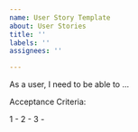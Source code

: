 ```yaml
---
name: User Story Template
about: User Stories
title: ''
labels: ''
assignees: ''

---
```


As a user, I need to be able to ... 

Acceptance Criteria: 

1 - 
2 - 
3 -
